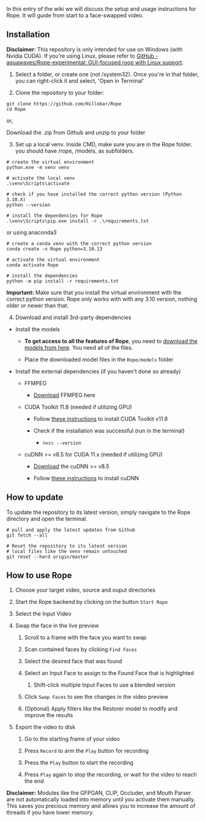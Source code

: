 In this entry of the wiki we will discuss the setup and usage instructions for Rope.  It will guide from start to a face-swapped video.


## [](https://github.com/Hillobar/Rope/wiki#install) Installation

**Disclaimer**:
This repository is only intended for use on Windows (with Nvidia CUDA). If you're using Linux, please refer to [GitHub - aquawaves/Rope-experimental: GUI-focused roop with Linux support](https://github.com/aquawaves/Rope-experimental).

1. Select a folder, or create one (not /system32). Once you're in that folder, you can right-click it and select, 'Open in Terminal'

2. Clone the repository to your folder:

```
git clone https://github.com/Hillobar/Rope
cd Rope
```
or, 

Download the .zip from Github and unzip to your folder

3. Set up a local venv. Inside CMD, make sure you are in the Rope folder. you should have /rope, /models, as subfolders.

```
# create the virtual environment
python.exe -m venv venv

# activate the local venv
.\venv\Scripts\activate

# check if you have installed the correct python version (Python 3.10.X)
python --version

# install the dependencies for Rope
.\venv\Scripts\pip.exe install -r .\requirements.txt
```

or using anaconda3

```
# create a conda venv with the correct python version
conda create -n Rope python=3.10.13

# activate the virtual environment
conda activate Rope

# install the dependencies
python -m pip install -r requirements.txt
```

**Important:**
Make sure that you install the virtual environment with the correct python version. Rope only works with with any 3.10 version, nothing older or newer than that.





4. Download and install 3rd-party dependencies
- Install the models
  
    - **To get access to all the features of Rope**, you need to [download the models from here](https://github.com/Hillobar/Rope/releases/tag/Sapphire). You need all of the files.
  
    - Place the downloaded model files in the `Rope/models` folder
  
  

- Install the external dependencies (if you haven't done so already)
  
    - FFMPEG
      
        - [Download](https://www.ffmpeg.org/download.html) FFMPEG here
      
      
  
    - CUDA Toolkit 11.8 (needed if utilizing GPU)
      
        - Follow [these instructions](https://medium.com/geekculture/install-cuda-and-cudnn-on-windows-linux-52d1501a8805#3e72) to install CUDA Toolkit v11.8
      
        - Check if the installation was successful (run in the terminal)
          
            - `nvcc --version`
          
          
  
    - cuDNN >= v8.5 for CUDA 11.x (needed if utilizing GPU)
      
        - [Download](https://developer.nvidia.com/rdp/cudnn-archive) the cuDNN >= v8.5
      
        - Follow [these instructions](https://medium.com/geekculture/install-cuda-and-cudnn-on-windows-linux-52d1501a8805#46b1) to install cuDNN



## [](https://github.com/Hillobar/Rope/wiki#update) How to update

To update the repository to its latest version, simply navigate to the Rope directory and open the terminal.

```
# pull and apply the latest updates from Github
git fetch --all

# Reset the repository to its latest version
# local files like the venv remain untouched
git reset --hard origin/master
```



## [](https://github.com/Hillobar/Rope/wiki#startup) How to use Rope

1. Choose your target video, source and ouput directories

2. Start the Rope backend by clicking on the button `Start Rope`

3. Select the Input Video

4. Swap the face in the live preview
   
    1. Scroll to a frame with the face you want to swap
    2. Scan contained faces by clicking `Find Faces` 
    3. Select the desired face that was found
    4. Select an Input Face to assign to the Found Face that is highlighted
         1. Shift-click multiple Input Faces to use a blended version

    5. Click `Swap Faces` to see the changes in the video preview
   
    6. (Optional) Apply filters like the Restorer model to modify and improve the results

5. Export the video to disk
   
    1. Go to the starting frame of your video
   
    2. Press `Record` to arm the `Play` button for recording
   
    3. Press the `Play` button to start the recording
   
    4. Press `Play` again to stop the recording, or wait for the video to reach the end



**Disclaimer:**
Modules like the GFPGAN, CLIP, Occluder, and Mouth Parser are not automatically loaded into memory until you activate them manually. This saves you precious memory and allows you to increase the amount of threads if you have lower memory.


